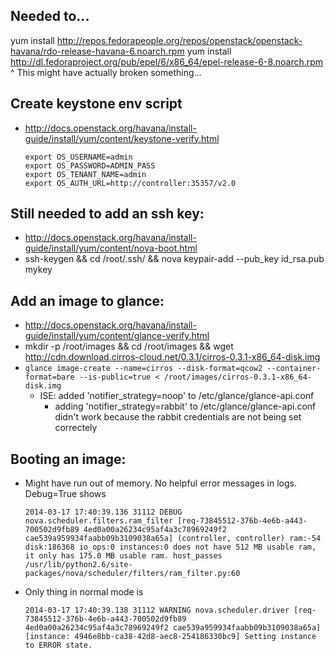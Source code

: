 Needed to...
------------
yum install http://repos.fedorapeople.org/repos/openstack/openstack-havana/rdo-release-havana-6.noarch.rpm
yum install http://dl.fedoraproject.org/pub/epel/6/x86_64/epel-release-6-8.noarch.rpm
^ This might have actually broken something...

Create keystone env script
--------------------------
- http://docs.openstack.org/havana/install-guide/install/yum/content/keystone-verify.html
    ```
    export OS_USERNAME=admin
    export OS_PASSWORD=ADMIN_PASS
    export OS_TENANT_NAME=admin
    export OS_AUTH_URL=http://controller:35357/v2.0
    ```


Still needed to add an ssh key:
-------------------------------
- http://docs.openstack.org/havana/install-guide/install/yum/content/nova-boot.html
- ssh-keygen && cd /root/.ssh/ && nova keypair-add --pub_key id_rsa.pub mykey


Add an image to glance:
-----------------------
- http://docs.openstack.org/havana/install-guide/install/yum/content/glance-verify.html
- mkdir -p /root/images && cd /root/images && wget http://cdn.download.cirros-cloud.net/0.3.1/cirros-0.3.1-x86_64-disk.img 
- `glance image-create --name=cirros --disk-format=qcow2 --container-format=bare --is-public=true < /root/images/cirros-0.3.1-x86_64-disk.img`
    * ISE: added 'notifier_strategy=noop' to /etc/glance/glance-api.conf
        * adding 'notifier_strategy=rabbit' to /etc/glance/glance-api.conf didn't work because the rabbit credentials are not being set correctely

Booting an image:
-----------------
- Might have run out of memory. No helpful error messages in logs. Debug=True shows
    ```
    2014-03-17 17:40:39.136 31112 DEBUG nova.scheduler.filters.ram_filter [req-73845512-376b-4e6b-a443-700502d9fb89 4ed0a00a26234c95af4a3c78969249f2 cae539a959934faabb09b3109038a65a] (controller, controller) ram:-54 disk:186368 io_ops:0 instances:0 does not have 512 MB usable ram, it only has 175.0 MB usable ram. host_passes /usr/lib/python2.6/site-packages/nova/scheduler/filters/ram_filter.py:60
    ```

- Only thing in normal mode is
    ```
    2014-03-17 17:40:39.138 31112 WARNING nova.scheduler.driver [req-73845512-376b-4e6b-a443-700502d9fb89 4ed0a00a26234c95af4a3c78969249f2 cae539a959934faabb09b3109038a65a] [instance: 4946e8bb-ca38-42d8-aec8-254186330bc9] Setting instance to ERROR state.
    ```
